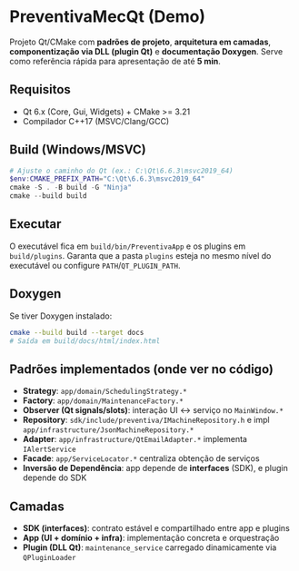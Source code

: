 # PreventivaMecQt (Demo)

Projeto Qt/CMake com **padrões de projeto**, **arquitetura em camadas**, **componentização via DLL (plugin Qt)** e **documentação Doxygen**.
Serve como referência rápida para apresentação de até **5 min**.

## Requisitos
- Qt 6.x (Core, Gui, Widgets) + CMake >= 3.21
- Compilador C++17 (MSVC/Clang/GCC)

## Build (Windows/MSVC)
```powershell
# Ajuste o caminho do Qt (ex.: C:\Qt\6.6.3\msvc2019_64)
$env:CMAKE_PREFIX_PATH="C:\Qt\6.6.3\msvc2019_64"
cmake -S . -B build -G "Ninja"
cmake --build build
```

## Executar
O executável fica em `build/bin/PreventivaApp` e os plugins em `build/plugins`.
Garanta que a pasta `plugins` esteja no mesmo nível do executável ou configure `PATH`/`QT_PLUGIN_PATH`.

## Doxygen
Se tiver Doxygen instalado:
```bash
cmake --build build --target docs
# Saída em build/docs/html/index.html
```

## Padrões implementados (onde ver no código)
- **Strategy**: `app/domain/SchedulingStrategy.*`
- **Factory**: `app/domain/MaintenanceFactory.*`
- **Observer (Qt signals/slots)**: interação UI ↔ serviço no `MainWindow.*`
- **Repository**: `sdk/include/preventiva/IMachineRepository.h` e impl `app/infrastructure/JsonMachineRepository.*`
- **Adapter**: `app/infrastructure/QtEmailAdapter.*` implementa `IAlertService`
- **Facade**: `app/ServiceLocator.*` centraliza obtenção de serviços
- **Inversão de Dependência**: app depende de **interfaces** (SDK), e plugin depende do SDK

## Camadas
- **SDK (interfaces)**: contrato estável e compartilhado entre app e plugins
- **App (UI + domínio + infra)**: implementação concreta e orquestração
- **Plugin (DLL Qt)**: `maintenance_service` carregado dinamicamente via `QPluginLoader`

